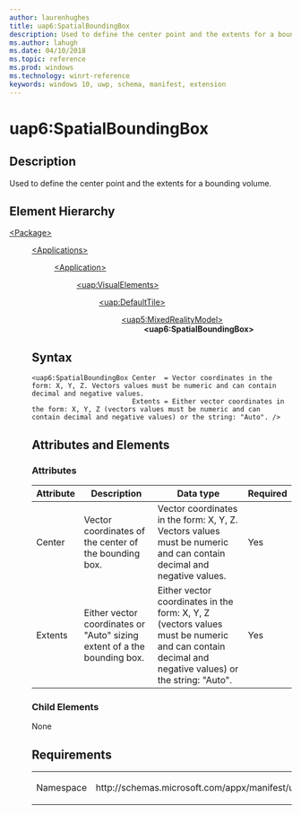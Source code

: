 ```yaml
---
author: laurenhughes
title: uap6:SpatialBoundingBox
description: Used to define the center point and the extents for a bounding volume.
ms.author: lahugh
ms.date: 04/10/2018
ms.topic: reference
ms.prod: windows
ms.technology: winrt-reference
keywords: windows 10, uwp, schema, manifest, extension 
---
```


# uap6:SpatialBoundingBox

## Description
Used to define the center point and the extents for a bounding volume.

## Element Hierarchy

<dl>
<dt><a href="element-package.md">&lt;Package&gt;</a></dt>
<dd>
<dl>
<dt><a href="element-applications.md">&lt;Applications&gt;</a></dt>
<dd>
<dl>
<dt><a href="element-application.md">&lt;Application&gt;</a></dt>
<dd>
<dl>
<dt><a href="element-uap-visualelements.md">&lt;uap:VisualElements&gt;</a></dt>
<dd>
<dl>
<dt><a href="element-uap-defaulttile.md">&lt;uap:DefaultTile&gt;</a></dt>
<dd>
<dl>
<dt><a href="element-uap5-mixedrealitymodel.md">&lt;uap5:MixedRealityModel&gt;</a></dt>
<dd><b>&lt;uap6:SpatialBoundingBox&gt;</b></dd>
</dl>
</dd>
</dl>
</dd>
</dl>
</dd>
</dl>
</dd>
</dl>


## Syntax
```syntax
<uap6:SpatialBoundingBox Center  = Vector coordinates in the form: X, Y, Z. Vectors values must be numeric and can contain decimal and negative values.
                         Extents = Either vector coordinates in the form: X, Y, Z (vectors values must be numeric and can contain decimal and negative values) or the string: "Auto". />
```

## Attributes and Elements

### Attributes
| Attribute | Description | Data type | Required |
|-----------|-------------|-----------|----------|
| Center | Vector coordinates of the center of the bounding box. | Vector coordinates in the form: X, Y, Z. Vectors values must be numeric and can contain decimal and negative values. | Yes |
| Extents | Either vector coordinates or "Auto" sizing extent of a the bounding box. | Either vector coordinates in the form: X, Y, Z (vectors values must be numeric and can contain decimal and negative values) or the string: "Auto". | Yes |

### Child Elements
None


## Requirements
<table>
<colgroup>
<col width="50%" />
<col width="50%" />
</colgroup>
<tbody>
<tr class="odd">
<td><p>Namespace</p></td>
<td><p>http://schemas.microsoft.com/appx/manifest/uap/windows10/5</p></td>
</tr>
</tbody>
</table>